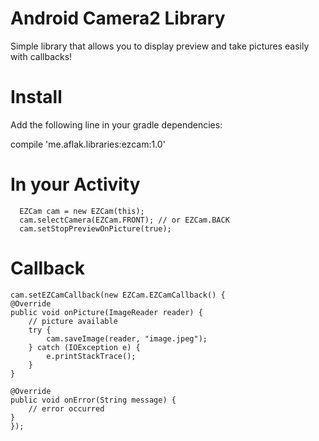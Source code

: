 # Android Camera2 Library
Simple library that allows you to display preview and take pictures easily with callbacks!

# Install

Add the following line in your gradle dependencies:

  compile 'me.aflak.libraries:ezcam:1.0'
  
# In your Activity

	  EZCam cam = new EZCam(this);
	  cam.selectCamera(EZCam.FRONT); // or EZCam.BACK
	  cam.setStopPreviewOnPicture(true);
  
# Callback

	cam.setEZCamCallback(new EZCam.EZCamCallback() {
    @Override
    public void onPicture(ImageReader reader) {
        // picture available
        try {
            cam.saveImage(reader, "image.jpeg");
        } catch (IOException e) {
            e.printStackTrace();
        }
    }

    @Override
    public void onError(String message) {
        // error occurred
    }
	});
